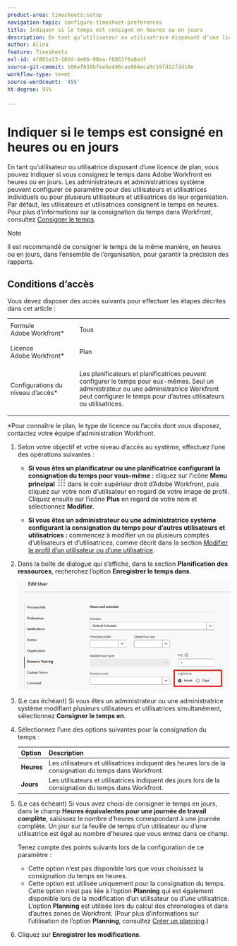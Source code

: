 ```yaml
---
product-area: timesheets;setup
navigation-topic: configure-timesheet-preferences
title: Indiquer si le temps est consigné en heures ou en jours
description: En tant qu’utilisateur ou utilisatrice disposant d’une licence de plan, vous pouvez indiquer si vous consignez le temps dans Adobe Workfront en heures ou en jours. Les administrateurs et administratrices système peuvent configurer ce paramètre pour des utilisateurs et utilisatrices individuels ou pour plusieurs utilisateurs et utilisatrices de leur organisation. Par défaut, les utilisateurs et utilisatrices consignent le temps en heures.
author: Alina
feature: Timesheets
exl-id: 4f801a13-182d-4e06-98ea-f6863f6a8edf
source-git-commit: 106ef838bfee5e496cae864eca5c19fd12fdd18e
workflow-type: tm+mt
source-wordcount: '455'
ht-degree: 95%

---
```


# Indiquer si le temps est consigné en heures ou en jours

En tant qu’utilisateur ou utilisatrice disposant d’une licence de plan, vous pouvez indiquer si vous consignez le temps dans Adobe Workfront en heures ou en jours. Les administrateurs et administratrices système peuvent configurer ce paramètre pour des utilisateurs et utilisatrices individuels ou pour plusieurs utilisateurs et utilisatrices de leur organisation. Par défaut, les utilisateurs et utilisatrices consignent le temps en heures. Pour plus d’informations sur la consignation du temps dans Workfront, consultez [Consigner le temps](../../timesheets/create-and-manage-timesheets/log-time.md).

>[!NOTE]
>
>Il est recommandé de consigner le temps de la même manière, en heures ou en jours, dans l’ensemble de l’organisation, pour garantir la précision des rapports.

## Conditions d’accès

Vous devez disposer des accès suivants pour effectuer les étapes décrites dans cet article :

<table style="table-layout:auto"> 
 <col> 
 </col> 
 <col> 
 </col> 
 <tbody> 
  <tr> 
   <td role="rowheader">Formule Adobe Workfront*</td> 
   <td> <p>Tous</p> </td> 
  </tr> 
  <tr> 
   <td role="rowheader">Licence Adobe Workfront*</td> 
   <td> <p>Plan </p> </td> 
  </tr> 
  <tr data-mc-conditions=""> 
   <td role="rowheader">Configurations du niveau d’accès*</td> 
   <td> <p>Les planificateurs et planificatrices peuvent configurer le temps pour eux-mêmes. Seul un administrateur ou une administratrice Workfront peut configurer le temps pour d’autres utilisateurs ou utilisatrices.</p> </td> 
  </tr> 
 </tbody> 
</table>

&#42;Pour connaître le plan, le type de licence ou l’accès dont vous disposez, contactez votre équipe d’administration Workfront.

1. Selon votre objectif et votre niveau d’accès au système, effectuez l’une des opérations suivantes :

   * **Si vous êtes un planificateur ou une planificatrice configurant la consignation du temps pour vous-même :** cliquez sur l’icône **Menu principal** ![](assets/main-menu-icon.png) dans le coin supérieur droit d’Adobe Workfront, puis cliquez sur votre nom d’utilisateur en regard de votre image de profil. Cliquez ensuite sur l’icône **Plus** en regard de votre nom et sélectionnez **Modifier**.

   * **Si vous êtes un administrateur ou une administratrice système configurant la consignation du temps pour d’autres utilisateurs et utilisatrices :** commencez à modifier un ou plusieurs comptes d’utilisateurs et d’utilisatrices, comme décrit dans la section [Modifier le profil d’un utilisateur ou d’une utilisatrice](../../administration-and-setup/add-users/create-and-manage-users/edit-a-users-profile.md).

1. Dans la boîte de dialogue qui s’affiche, dans la section **Planification des ressources**, recherchez l’option **Enregistrer le temps dans**.

   ![Options de connexion](assets/user-profile-log-time-options.png)

1. (Le cas échéant) Si vous êtes un administrateur ou une administratrice système modifiant plusieurs utilisateurs et utilisatrices simultanément, sélectionnez **Consigner le temps en**.
1. Sélectionnez l’une des options suivantes pour la consignation du temps :

   | Option | Description |
   |---|---|
   | **Heures** | Les utilisateurs et utilisatrices indiquent des heures lors de la consignation du temps dans Workfront. |
   | **Jours** | Les utilisateurs et utilisatrices indiquent des jours lors de la consignation du temps dans Workfront. |

1. (Le cas échéant) Si vous avez choisi de consigner le temps en jours, dans le champ **Heures équivalentes pour une journée de travail complète**, saisissez le nombre d’heures correspondant à une journée complète. Un jour sur la feuille de temps d’un utilisateur ou d’une utilisatrice est égal au nombre d’heures que vous entrez dans ce champ.

   Tenez compte des points suivants lors de la configuration de ce paramètre :

   * Cette option n’est pas disponible lors que vous choisissez la consignation du temps en heures.
   * Cette option est utilisée uniquement pour la consignation du temps. Cette option n’est pas liée à l’option **Planning** qui est également disponible lors de la modification d’un utilisateur ou d’une utilisatrice. L’option **Planning** est utilisée lors du calcul des chronologies et dans d’autres zones de Workfront. (Pour plus d’informations sur l’utilisation de l’option **Planning**, consultez [Créer un planning](../../administration-and-setup/set-up-workfront/configure-timesheets-schedules/create-schedules.md).)

1. Cliquez sur **Enregistrer les modifications**.
